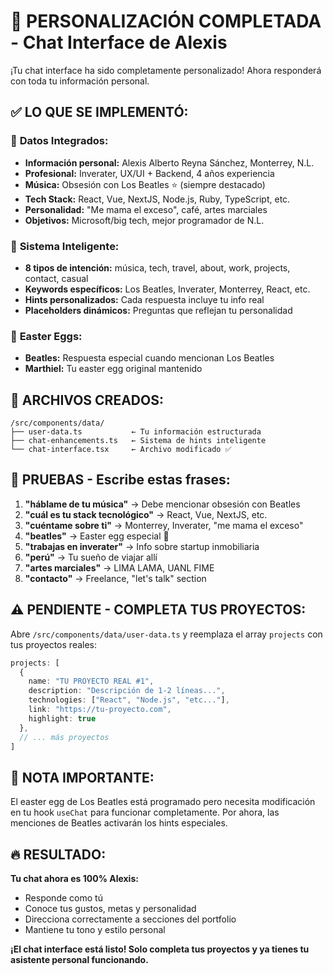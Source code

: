 # 🚀 PERSONALIZACIÓN COMPLETADA - Chat Interface de Alexis

¡Tu chat interface ha sido completamente personalizado! Ahora responderá con toda tu información personal.

## ✅ LO QUE SE IMPLEMENTÓ:

### 🎯 **Datos Integrados:**
- **Información personal:** Alexis Alberto Reyna Sánchez, Monterrey, N.L.
- **Profesional:** Inverater, UX/UI + Backend, 4 años experiencia
- **Música:** Obsesión con Los Beatles ⭐ (siempre destacado)
- **Tech Stack:** React, Vue, NextJS, Node.js, Ruby, TypeScript, etc.
- **Personalidad:** "Me mama el exceso", café, artes marciales
- **Objetivos:** Microsoft/big tech, mejor programador de N.L.

### 🧠 **Sistema Inteligente:**
- **8 tipos de intención:** música, tech, travel, about, work, projects, contact, casual
- **Keywords específicos:** Los Beatles, Inverater, Monterrey, React, etc.
- **Hints personalizados:** Cada respuesta incluye tu info real
- **Placeholders dinámicos:** Preguntas que reflejan tu personalidad

### 🎸 **Easter Eggs:**
- **Beatles:** Respuesta especial cuando mencionan Los Beatles
- **Marthiel:** Tu easter egg original mantenido

## 📁 ARCHIVOS CREADOS:

```
/src/components/data/
├── user-data.ts           ← Tu información estructurada
├── chat-enhancements.ts   ← Sistema de hints inteligente
└── chat-interface.tsx     ← Archivo modificado ✅
```

## 🎯 PRUEBAS - Escribe estas frases:

1. **"háblame de tu música"** → Debe mencionar obsesión con Beatles
2. **"cuál es tu stack tecnológico"** → React, Vue, NextJS, etc.
3. **"cuéntame sobre ti"** → Monterrey, Inverater, "me mama el exceso"
4. **"beatles"** → Easter egg especial 🎸
5. **"trabajas en inverater"** → Info sobre startup inmobiliaria
6. **"perú"** → Tu sueño de viajar allí
7. **"artes marciales"** → LIMA LAMA, UANL FIME
8. **"contacto"** → Freelance, "let's talk" section

## ⚠️ PENDIENTE - COMPLETA TUS PROYECTOS:

Abre `/src/components/data/user-data.ts` y reemplaza el array `projects` con tus proyectos reales:

```typescript
projects: [
  {
    name: "TU PROYECTO REAL #1",
    description: "Descripción de 1-2 líneas...",
    technologies: ["React", "Node.js", "etc..."],
    link: "https://tu-proyecto.com",
    highlight: true
  },
  // ... más proyectos
]
```

## 🚨 NOTA IMPORTANTE:

El easter egg de Los Beatles está programado pero necesita modificación en tu hook `useChat` para funcionar completamente. Por ahora, las menciones de Beatles activarán los hints especiales.

## 🔥 RESULTADO:

**Tu chat ahora es 100% Alexis:**
- Responde como tú
- Conoce tus gustos, metas y personalidad  
- Direcciona correctamente a secciones del portfolio
- Mantiene tu tono y estilo personal

**¡El chat interface está listo! Solo completa tus proyectos y ya tienes tu asistente personal funcionando.**